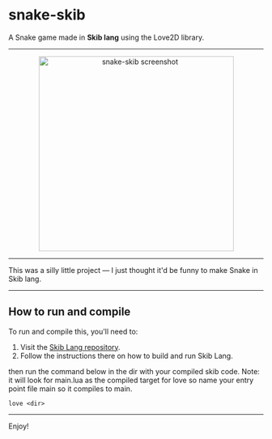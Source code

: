# snake-skib

A Snake game made in **Skib lang** using the Love2D library.

---

<p align="center">
  <img 
    src="https://github.com/user-attachments/assets/94cba70e-bb0c-4b4b-a50e-5687148f2593" 
    alt="snake-skib screenshot" 
    width="385" 
    height="385"
  />
</p>

---

This was a silly little project — I just thought it'd be funny to make Snake in Skib lang.

---

## How to run and compile

To run and compile this, you'll need to:

1. Visit the [Skib Lang repository](https://github.com/alexandermeade/Skib-Lang).
2. Follow the instructions there on how to build and run Skib Lang.

then run the command below in the dir with your compiled skib code.
Note: it will look for main.lua as the compiled target for love so name your entry point file main so it compiles to main.
```
love <dir>
```

---

Enjoy!
